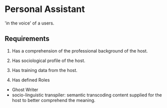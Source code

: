 # Personal Assistant


 'in the voice' of a users.

## Requirements

1. Has a comprehension of the professional background of the host.
2. Has sociological profile of the host.
3. Has training data from the host.

4. Has defined Roles
- Ghost Writer
- socio-linguistic transpiler: semantic transcoding content supplied for the host to better comprehend the meaning. 



